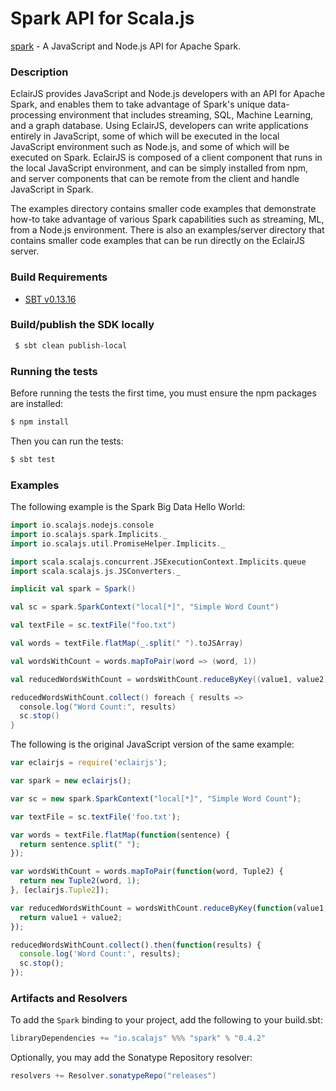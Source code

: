 Spark API for Scala.js
================================
[spark](https://www.npmjs.com/package/eclairjs) - A JavaScript and Node.js API for Apache Spark.

### Description

EclairJS provides JavaScript and Node.js developers with an API for Apache Spark, and enables them to take advantage 
of Spark's unique data-processing environment that includes streaming, SQL, Machine Learning, and a graph database. 
Using EclairJS, developers can write applications entirely in JavaScript, some of which will be executed in the local 
JavaScript environment such as Node.js, and some of which will be executed on Spark. EclairJS is composed of a client 
component that runs in the local JavaScript environment, and can be simply installed from npm, and server components 
that can be remote from the client and handle JavaScript in Spark.

The examples directory contains smaller code examples that demonstrate how-to take advantage of various Spark 
capabilities such as streaming, ML, from a Node.js environment. There is also an examples/server directory that 
contains smaller code examples that can be run directly on the EclairJS server.

### Build Requirements

* [SBT v0.13.16](http://www.scala-sbt.org/download.html)


### Build/publish the SDK locally

```bash
 $ sbt clean publish-local
```

### Running the tests

Before running the tests the first time, you must ensure the npm packages are installed:

```bash
$ npm install
```

Then you can run the tests:

```bash
$ sbt test
```

### Examples

The following example is the Spark Big Data Hello World:

```scala
import io.scalajs.nodejs.console
import io.scalajs.spark.Implicits._
import io.scalajs.util.PromiseHelper.Implicits._

import scala.scalajs.concurrent.JSExecutionContext.Implicits.queue
import scala.scalajs.js.JSConverters._

implicit val spark = Spark()

val sc = spark.SparkContext("local[*]", "Simple Word Count")

val textFile = sc.textFile("foo.txt")

val words = textFile.flatMap(_.split(" ").toJSArray)

val wordsWithCount = words.mapToPair(word => (word, 1))

val reducedWordsWithCount = wordsWithCount.reduceByKey((value1, value2) => value1 + value2)

reducedWordsWithCount.collect() foreach { results =>
  console.log("Word Count:", results)
  sc.stop()
}
```

The following is the original JavaScript version of the same example:

```javascript
var eclairjs = require('eclairjs');

var spark = new eclairjs();

var sc = new spark.SparkContext("local[*]", "Simple Word Count");

var textFile = sc.textFile('foo.txt');

var words = textFile.flatMap(function(sentence) {
  return sentence.split(" ");
});

var wordsWithCount = words.mapToPair(function(word, Tuple2) {
  return new Tuple2(word, 1);
}, [eclairjs.Tuple2]);

var reducedWordsWithCount = wordsWithCount.reduceByKey(function(value1, value2) {
  return value1 + value2;
});

reducedWordsWithCount.collect().then(function(results) {
  console.log('Word Count:', results);
  sc.stop();
});
```

### Artifacts and Resolvers

To add the `Spark` binding to your project, add the following to your build.sbt:  

```sbt
libraryDependencies += "io.scalajs" %%% "spark" % "0.4.2"
```

Optionally, you may add the Sonatype Repository resolver:

```sbt   
resolvers += Resolver.sonatypeRepo("releases") 
```

